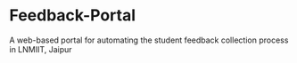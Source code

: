 Feedback-Portal
===============

A web-based portal for automating the student feedback collection process in LNMIIT, Jaipur
